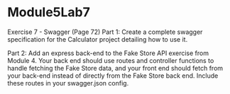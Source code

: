 # Module5Lab7

Exercise 7  - Swagger (Page 72)
Part 1: Create a complete swagger specification for the Calculator project detailing how to use it.

Part 2: Add an express back-end to the Fake Store API exercise from Module 4. Your back end should use routes and controller functions to handle fetching the Fake Store data, and your front end should fetch from your back-end instead of directly from the Fake Store back end. Include these routes in your swagger.json config.

